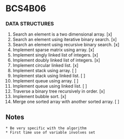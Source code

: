 # BCS4B06

### DATA STRUCTURES

1. Search an element is a two dimensional array.    [x]
2. Search an element using iterative binary search. [x]
3. Search an element using recursive binary search. [x]
4. Implement sparse matrix using array.             [x]
5. Implement singly linked list of integers.        [x]
6. Implement doubly linked list of integers.        [x]
7. Implement circular linked list.                  [x]
8. Implement stack using array.                     [ ]
9. Implement stack using linked list.               [ ]
10. Implement queue using array.                    [ ]
11. Implement queue using linked list.              [ ]
12. Traverse a binary tree recursively in order.    [x]
13. Implement bubble sort.                          [x]
14. Merge one sorted array with another sorted array. [ ]

## Notes

    * Be very specific with the algorithm
    * First time use of variable involves set
